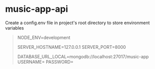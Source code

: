 # music-app-api

Create a config.env file in project's root directory to store environment variables

>NODE_ENV=development
>
>SERVER_HOSTNAME=127.0.0.1
>SERVER_PORT=8000
>
>DATABASE_URL_LOCAL=mongodb://localhost:27017/music-app
>USERNAME=<your-username-here>
>PASSWORD=<your-password-here>
